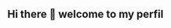 ## Hi there 👋 welcome to my perfil 
<!-- -meu nome é Thais e eu estou estudando o Alura
- amo gatos e cachorros
- estou apenas usando o GitHub para estudo 
-->
